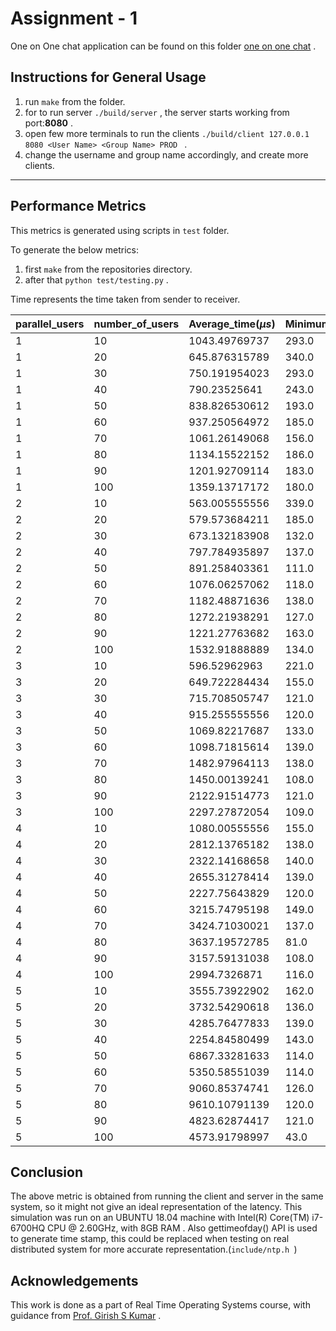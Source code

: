 # Assignment - 1

One on One chat application can be found on this folder [one on one chat](../test_files/socketchat1on1) .

## Instructions for General Usage

1. run ``make`` from the folder.
2. for to run server ``./build/server`` , the server starts working from port:**8080** .
3. open few more terminals to run the clients ``./build/client 127.0.0.1 8080 <User Name> <Group Name> PROD `` .
4.  change the username and group name accordingly, and create more clients.

---

## Performance Metrics

This metrics is generated using scripts in ``test`` folder.

To generate the below metrics:

1. first ``make`` from the repositories directory.
2. after that ``python test/testing.py`` .

Time represents the time taken from sender to receiver.

| parallel_users | number_of_users | Average_time($\mu s$) | Minimum_time($\mu s$) | Maximum_time($\mu s$) |
| -------------- | --------------- | --------------------- | --------------------- | --------------------- |
| 1              | 10              | 1043.49769737         | 293.0                 | 2345.0                |
| 1              | 20              | 645.876315789         | 340.0                 | 1078.0                |
| 1              | 30              | 750.191954023         | 293.0                 | 1344.0                |
| 1              | 40              | 790.23525641          | 243.0                 | 1766.0                |
| 1              | 50              | 838.826530612         | 193.0                 | 1977.0                |
| 1              | 60              | 937.250564972         | 185.0                 | 2364.0                |
| 1              | 70              | 1061.26149068         | 156.0                 | 2580.0                |
| 1              | 80              | 1134.15522152         | 186.0                 | 2924.0                |
| 1              | 90              | 1201.92709114         | 183.0                 | 3257.0                |
| 1              | 100             | 1359.13717172         | 180.0                 | 3465.0                |
| 2              | 10              | 563.005555556         | 339.0                 | 882.0                 |
| 2              | 20              | 579.573684211         | 185.0                 | 1174.0                |
| 2              | 30              | 673.132183908         | 132.0                 | 1677.0                |
| 2              | 40              | 797.784935897         | 137.0                 | 1821.0                |
| 2              | 50              | 891.258403361         | 111.0                 | 1869.0                |
| 2              | 60              | 1076.06257062         | 118.0                 | 3347.0                |
| 2              | 70              | 1182.48871636         | 138.0                 | 2998.0                |
| 2              | 80              | 1272.21938291         | 127.0                 | 4355.0                |
| 2              | 90              | 1221.27763682         | 163.0                 | 3280.0                |
| 2              | 100             | 1532.91888889         | 134.0                 | 5325.0                |
| 3              | 10              | 596.52962963          | 221.0                 | 997.0                 |
| 3              | 20              | 649.722284434         | 155.0                 | 1267.0                |
| 3              | 30              | 715.708505747         | 121.0                 | 1814.0                |
| 3              | 40              | 915.255555556         | 120.0                 | 2483.0                |
| 3              | 50              | 1069.82217687         | 133.0                 | 2666.0                |
| 3              | 60              | 1098.71815614         | 139.0                 | 3063.0                |
| 3              | 70              | 1482.97964113         | 138.0                 | 44109.0               |
| 3              | 80              | 1450.00139241         | 108.0                 | 4269.0                |
| 3              | 90              | 2122.91514773         | 121.0                 | 50696.0               |
| 3              | 100             | 2297.27872054         | 109.0                 | 50474.0               |
| 4              | 10              | 1080.00555556         | 155.0                 | 42441.0               |
| 4              | 20              | 2812.13765182         | 138.0                 | 46258.0               |
| 4              | 30              | 2322.14168658         | 140.0                 | 46154.0               |
| 4              | 40              | 2655.31278414         | 139.0                 | 47190.0               |
| 4              | 50              | 2227.75643829         | 120.0                 | 49358.0               |
| 4              | 60              | 3215.74795198         | 149.0                 | 48133.0               |
| 4              | 70              | 3424.71030021         | 137.0                 | 51042.0               |
| 4              | 80              | 3637.19572785         | 81.0                  | 50912.0               |
| 4              | 90              | 3157.59131038         | 108.0                 | 51073.0               |
| 4              | 100             | 2994.7326871          | 116.0                 | 51584.0               |
| 5              | 10              | 3555.73922902         | 162.0                 | 44273.0               |
| 5              | 20              | 3732.54290618         | 136.0                 | 43553.0               |
| 5              | 30              | 4285.76477833         | 139.0                 | 46192.0               |
| 5              | 40              | 2254.84580499         | 143.0                 | 49549.0               |
| 5              | 50              | 6867.33281633         | 114.0                 | 45134.0               |
| 5              | 60              | 5350.58551039         | 114.0                 | 48049.0               |
| 5              | 70              | 9060.85374741         | 126.0                 | 47657.0               |
| 5              | 80              | 9610.10791139         | 120.0                 | 48733.0               |
| 5              | 90              | 4823.62874417         | 121.0                 | 50738.0               |
| 5              | 100             | 4573.91798997         | 43.0                  | 50859.0               |

## Conclusion

The above metric is obtained from running the client and server in the same system, so it might not give an ideal representation of the latency. This simulation was run on an UBUNTU 18.04 machine with Intel(R) Core(TM) i7-6700HQ CPU @ 2.60GHz, with 8GB RAM . Also gettimeofday() API is used to generate time stamp, this could be replaced when testing on real distributed system for more accurate representation.(``include/ntp.h ``)

## Acknowledgements

This work is done as a part of Real Time Operating Systems course, with guidance from [Prof. Girish S Kumar](https://www.iiitb.ac.in/faculty/girish-s-kumar) .

